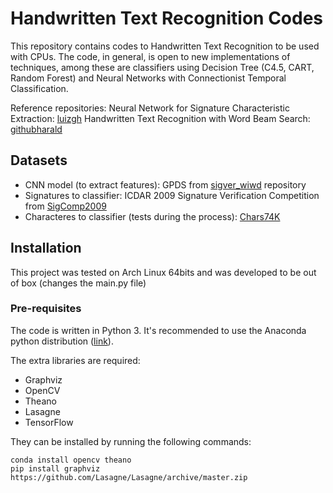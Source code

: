 # Handwritten Text Recognition Codes

This repository contains codes to Handwritten Text Recognition to be used with CPUs.
The code, in general, is open to new implementations of techniques, among these are classifiers using Decision Tree (C4.5, CART, Random Forest) and Neural Networks with Connectionist Temporal Classification.

Reference repositories:
Neural Network for Signature Characteristic Extraction: [luizgh](https://github.com/luizgh/sigver_wiwd)
Handwritten Text Recognition with Word Beam Search: [githubharald](https://github.com/githubharald/SimpleHTR)

## Datasets

* CNN model (to extract features): GPDS from [sigver_wiwd](https://github.com/luizgh/sigver_wiwd) repository
* Signatures to classifier: ICDAR 2009 Signature Verification Competition from [SigComp2009](http://www.iapr-tc11.org/mediawiki/index.php/ICDAR_2009_Signature_Verification_Competition_(SigComp2009))
* Characteres to classifier (tests during the process): [Chars74K](http://www.ee.surrey.ac.uk/CVSSP/demos/chars74k/)

## Installation

This project was tested on Arch Linux 64bits and was developed to be out of box (changes the main.py file)

### Pre-requisites

The code is written in Python 3. It's recommended to use the Anaconda python distribution ([link](https://www.anaconda.com/download/)).

The extra libraries are required:

* Graphviz
* OpenCV
* Theano
* Lasagne
* TensorFlow

They can be installed by running the following commands:

```
conda install opencv theano
pip install graphviz https://github.com/Lasagne/Lasagne/archive/master.zip
```